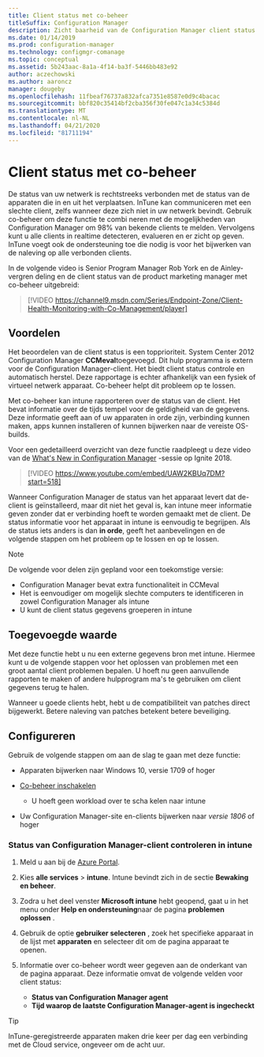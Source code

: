 ```yaml
---
title: Client status met co-beheer
titleSuffix: Configuration Manager
description: Zicht baarheid van de Configuration Manager client status van intune op Azure Portal onderhouden
ms.date: 01/14/2019
ms.prod: configuration-manager
ms.technology: configmgr-comanage
ms.topic: conceptual
ms.assetid: 5b243aac-8a1a-4f14-ba3f-5446bb483e92
author: aczechowski
ms.author: aaroncz
manager: dougeby
ms.openlocfilehash: 11fbeaf76737a832afca7351e8587e0d9c4bacac
ms.sourcegitcommit: bbf820c35414bf2cba356f30fe047c1a34c5384d
ms.translationtype: MT
ms.contentlocale: nl-NL
ms.lasthandoff: 04/21/2020
ms.locfileid: "81711194"
---
```

# <a name="client-health-with-co-management"></a>Client status met co-beheer

De status van uw netwerk is rechtstreeks verbonden met de status van de apparaten die in en uit het verplaatsen. InTune kan communiceren met een slechte client, zelfs wanneer deze zich niet in uw netwerk bevindt. Gebruik co-beheer om deze functie te combi neren met de mogelijkheden van Configuration Manager om 98% van bekende clients te melden. Vervolgens kunt u alle clients in realtime detecteren, evalueren en er zicht op geven. InTune voegt ook de ondersteuning toe die nodig is voor het bijwerken van de naleving op alle verbonden clients.

In de volgende video is Senior Program Manager Rob York en de Ainley-vergren deling en de client status van de product marketing manager met co-beheer uitgebreid:

> [!VIDEO https://channel9.msdn.com/Series/Endpoint-Zone/Client-Health-Monitoring-with-Co-Management/player]



## <a name="benefits"></a>Voordelen

Het beoordelen van de client status is een topprioriteit. System Center 2012 Configuration Manager **CCMeval**toegevoegd. Dit hulp programma is extern voor de Configuration Manager-client. Het biedt client status controle en automatisch herstel. Deze rapportage is echter afhankelijk van een fysiek of virtueel netwerk apparaat. Co-beheer helpt dit probleem op te lossen.

Met co-beheer kan intune rapporteren over de status van de client. Het bevat informatie over de tijds tempel voor de geldigheid van de gegevens. Deze informatie geeft aan of uw apparaten in orde zijn, verbinding kunnen maken, apps kunnen installeren of kunnen bijwerken naar de vereiste OS-builds. 

Voor een gedetailleerd overzicht van deze functie raadpleegt u deze video van de [What's New in Configuration Manager](https://myignite.techcommunity.microsoft.com/sessions/64591) -sessie op Ignite 2018.

> [!VIDEO https://www.youtube.com/embed/UAW2KBUq7DM?start=518]


Wanneer Configuration Manager de status van het apparaat levert dat de-client is geïnstalleerd, maar dit niet het geval is, kan intune meer informatie geven zonder dat er verbinding hoeft te worden gemaakt met de client. De status informatie voor het apparaat in intune is eenvoudig te begrijpen. Als de status iets anders is dan **in orde**, geeft het aanbevelingen en de volgende stappen om het probleem op te lossen en op te lossen.

> [!Note]  
> De volgende voor delen zijn gepland voor een toekomstige versie:
> - Configuration Manager bevat extra functionaliteit in CCMeval  
> - Het is eenvoudiger om mogelijk slechte computers te identificeren in zowel Configuration Manager als intune  
> - U kunt de client status gegevens groeperen in intune  



## <a name="value-proposition"></a>Toegevoegde waarde

Met deze functie hebt u nu een externe gegevens bron met intune. Hiermee kunt u de volgende stappen voor het oplossen van problemen met een groot aantal client problemen bepalen. U hoeft nu geen aanvullende rapporten te maken of andere hulpprogram ma's te gebruiken om client gegevens terug te halen.

Wanneer u goede clients hebt, hebt u de compatibiliteit van patches direct bijgewerkt. Betere naleving van patches betekent betere beveiliging.



## <a name="configure"></a>Configureren

Gebruik de volgende stappen om aan de slag te gaan met deze functie:

- Apparaten bijwerken naar Windows 10, versie 1709 of hoger  

- [Co-beheer inschakelen](how-to-enable.md)  
    - U hoeft geen workload over te scha kelen naar intune  

- Uw Configuration Manager-site en-clients bijwerken naar *versie 1806* of hoger  


### <a name="review-configuration-manager-client-health-in-intune"></a>Status van Configuration Manager-client controleren in intune

1. Meld u aan bij de [Azure Portal](https://portal.azure.com/).  

2. Kies **alle services** > **intune**. Intune bevindt zich in de sectie **Bewaking en beheer**.  

3. Zodra u het deel venster **Microsoft intune** hebt geopend, gaat u in het menu onder **Help en ondersteuning**naar de pagina **problemen oplossen** .  

4. Gebruik de optie **gebruiker selecteren** , zoek het specifieke apparaat in de lijst met **apparaten** en selecteer dit om de pagina apparaat te openen.  

5. Informatie over co-beheer wordt weer gegeven aan de onderkant van de pagina apparaat. Deze informatie omvat de volgende velden voor client status:  
    - **Status van Configuration Manager agent**  
    - **Tijd waarop de laatste Configuration Manager-agent is ingecheckt**  

> [!Tip]  
> InTune-geregistreerde apparaten maken drie keer per dag een verbinding met de Cloud service, ongeveer om de acht uur. 

